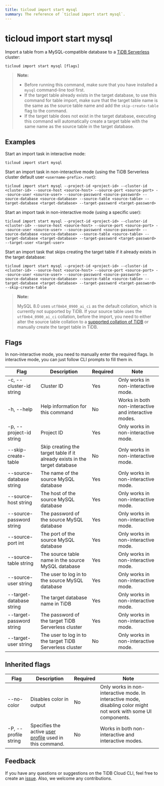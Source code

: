 ```yaml
---
title: ticloud import start mysql
summary: The reference of `ticloud import start mysql`.
---
```


# ticloud import start mysql

Import a table from a MySQL-compatible database to a [TiDB Serverless](/tidb-cloud/select-cluster-tier.md#tidb-serverless-beta) cluster:

```shell
ticloud import start mysql [flags]
```

> **Note:**
>
> - Before running this command, make sure that you have installed a `mysql` command-line tool first.
> - If the target table already exists in the target database, to use this command for table import, make sure that the target table name is the same as the source table name and add the `skip-create-table` flag to the command. 
> - If the target table does not exist in the target database, executing this command will automatically create a target table with the same name as the source table in the target database.

## Examples

Start an import task in interactive mode:

```shell
ticloud import start mysql
```

Start an import task in non-interactive mode (using the TiDB Serverless cluster default user `<username-prefix>.root`):

```shell
ticloud import start mysql --project-id <project-id> --cluster-id <cluster-id> --source-host <source-host> --source-port <source-port> --source-user <source-user> --source-password <source-password> --source-database <source-database> --source-table <source-table> --target-database <target-database> --target-password <target-password>
```

Start an import task in non-interactive mode (using a specific user):

```shell
ticloud import start mysql --project-id <project-id> --cluster-id <cluster-id> --source-host <source-host> --source-port <source-port> --source-user <source-user> --source-password <source-password> --source-database <source-database> --source-table <source-table> --target-database <target-database> --target-password <target-password> --target-user <target-user>
```

Start an import task that skips creating the target table if it already exists in the target database:

```shell
ticloud import start mysql --project-id <project-id> --cluster-id <cluster-id> --source-host <source-host> --source-port <source-port> --source-user <source-user> --source-password <source-password> --source-database <source-database> --source-table <source-table> --target-database <target-database> --target-password <target-password> --skip-create-table
```

> **Note:**
>
> MySQL 8.0 uses `utf8mb4_0900_ai_ci` as the default collation, which is currently not supported by TiDB. If your source table uses the `utf8mb4_0900_ai_ci` collation, before the import, you need to either alter the source table collation to a [supported collation of TiDB](/character-set-and-collation.md#character-sets-and-collations-supported-by-tidb) or manually create the target table in TiDB.

## Flags

In non-interactive mode, you need to manually enter the required flags. In interactive mode, you can just follow CLI prompts to fill them in.

| Flag                     | Description                                   | Required | Note                                                 |
|--------------------------|-----------------------------------------------|----------|------------------------------------------------------|
| -c, --cluster-id string  | Cluster ID                                    | Yes      | Only works in non-interactive mode.                  |
| -h, --help               | Help information for this command             | No       | Works in both non-interactive and interactive modes. |
| -p, --project-id string  | Project ID                                    | Yes      | Only works in non-interactive mode.                  |
| --skip-create-table      | Skip creating the target table if it already exists in the target database                            | No       | Only works in non-interactive mode.                  |
| --source-database string | The name of the source MySQL database             | Yes      | Only works in non-interactive mode.                  |
| --source-host string     | The host of the source MySQL database                  | Yes      | Only works in non-interactive mode.                  |
| --source-password string | The password of the source MySQL database              | Yes      | Only works in non-interactive mode.                  |
| --source-port int        | The port of the source MySQL database                  | Yes      | Only works in non-interactive mode.                  |
| --source-table string    | The source table name in the source MySQL database                 | Yes      | Only works in non-interactive mode.                  |
| --source-user string     | The user to log in to the source MySQL database                  | Yes      | Only works in non-interactive mode.                  |
| --target-database string | The target database name in TiDB            | Yes      | Only works in non-interactive mode.                  |
| --target-password string | The password of the target TiDB Serverless cluster | Yes      | Only works in non-interactive mode.                  |
| --target-user string     | The user to log in to the target TiDB Serverless cluster     | No       | Only works in non-interactive mode.                  |

## Inherited flags

| Flag                 | Description                                                                                          | Required | Note                                                                                                             |
|----------------------|------------------------------------------------------------------------------------------------------|----------|------------------------------------------------------------------------------------------------------------------|
| --no-color           | Disables color in output                                                                             | No       | Only works in non-interactive mode. In interactive mode, disabling color might not work with some UI components. |
| -P, --profile string | Specifies the active [user profile](/tidb-cloud/cli-reference.md#user-profile) used in this command. | No       | Works in both non-interactive and interactive modes.                                                             |

## Feedback

If you have any questions or suggestions on the TiDB Cloud CLI, feel free to create an [issue](https://github.com/tidbcloud/tidbcloud-cli/issues/new/choose). Also, we welcome any contributions.
